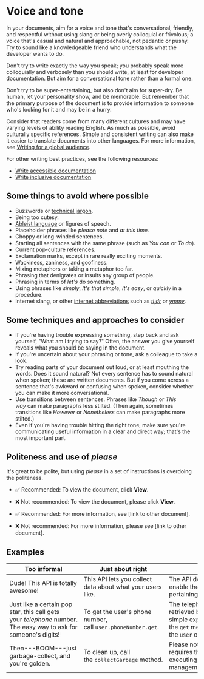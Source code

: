 # Voice and tone

In your documents, aim for a voice and tone that's conversational, friendly, and respectful without using slang or being overly colloquial or frivolous; a voice that's casual and natural and approachable, not pedantic or pushy. Try to sound like a knowledgeable friend who understands what the developer wants to do.

Don't try to write exactly the way you speak; you probably speak more colloquially and verbosely than you should write, at least for developer documentation. But aim for a conversational tone rather than a formal one.

Don't try to be super-entertaining, but also don't aim for super-dry. Be human, let your personality show, and be memorable. But remember that the primary purpose of the document is to provide information to someone who's looking for it and may be in a hurry.

Consider that readers come from many different cultures and may have varying levels of ability reading English. As much as possible, avoid culturally specific references. Simple and consistent writing can also make it easier to translate documents into other languages. For more information, see [Writing for a global audience](https://developers.google.com/style/translation).

For other writing best practices, see the following resources:

- [Write accessible documentation](https://developers.google.com/style/accessibility)
- [Write inclusive documentation](https://developers.google.com/style/inclusive-documentation)

## Some things to avoid where possible

- Buzzwords or [technical jargon](https://developers.google.com/style/jargon).
- Being too cutesy.
- [Ableist language](https://developers.google.com/style/inclusive-documentation#ableist-language) or figures of speech.
- Placeholder phrases like *please note* and *at this time.*
- Choppy or long-winded sentences.
- Starting all sentences with the same phrase (such as *You can* or *To do*).
- Current pop-culture references.
- Exclamation marks, except in rare really exciting moments.
- Wackiness, zaniness, and goofiness.
- Mixing metaphors or taking a metaphor too far.
- Phrasing that denigrates or insults any group of people.
- Phrasing in terms of *let's* do something.
- Using phrases like *simply*, *It's that simple*, *It's easy*, or *quickly* in a procedure.
- Internet slang, or other [internet abbreviations](https://developers.google.com/style/abbreviations#dont-use) such as *[tl;dr](https://developers.google.com/style/word-list#tldr)* or *[ymmv](https://developers.google.com/style/word-list#ymmv)*.

## Some techniques and approaches to consider

- If you're having trouble expressing something, step back and ask yourself, "What am I trying to say?" Often, the answer you give yourself reveals what you should be saying in the document.
- If you're uncertain about your phrasing or tone, ask a colleague to take a look.
- Try reading parts of your document out loud, or at least mouthing the words. Does it sound natural? Not every sentence has to sound natural when spoken; these are written documents. But if you come across a sentence that's awkward or confusing when spoken, consider whether you can make it more conversational.
- Use transitions between sentences. Phrases like *Though* or *This way* can make paragraphs less stilted. (Then again, sometimes transitions like *However* or *Nonetheless* can make paragraphs more stilted.)
- Even if you're having trouble hitting the right tone, make sure you're communicating useful information in a clear and direct way; that's the most important part.

## Politeness and use of *please*

It's great to be polite, but using *please* in a set of instructions is overdoing the politeness.

- ✅ Recommended: To view the document, click **View**.

- ❌ Not recommended: To view the document, please click **View**.

- ✅ Recommended: For more information, see \[link to other document\].

- ❌ Not recommended: For more information, please see \[link to other document\].

## Examples

| Too informal | Just about right | Too formal |
| --- |  --- |  --- |
| Dude! This API is totally awesome! | This API lets you collect data about what your users like. | The API documented by this page may enable the acquisition of information pertaining to user preferences. |
| Just like a certain pop star, this call gets your *telephone* number. The easy way to ask for someone's digits! | To get the user's phone number, call `user.phoneNumber.get`. | The telephone number can be retrieved by the developer via the simple expedient of using the `get` method on the `user` object's `phoneNumber` property. |
| Then---BOOM---just garbage-collect, and you're golden. | To clean up, call the `collectGarbage` method. | Please note that completion of the task requires the following prerequisite: executing an automated memory management function. |
